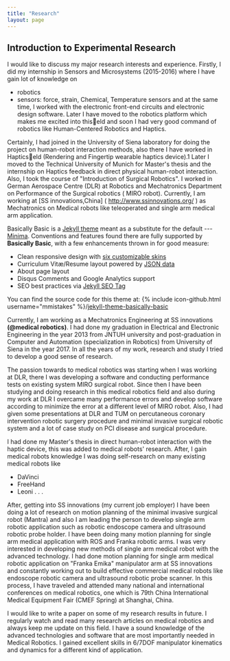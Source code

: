 ```yaml
---
title: "Research"
layout: page
---
```

## Introduction to Experimental Research

I would like to discuss my major research interests and experience. Firstly, I did my internship in Sensors and Microsystems (2015-2016) where I have gain lot of knowledge on
- robotics
- sensors: force, strain, Chemical, Temperature sensors and at the same time, I worked with the electronic front-end circuits and electronic design software. Later I have moved to the robotics platform which makes me excited into thiseld and soon I had very good command of robotics like Human-Centered Robotics and Haptics.

 Certainly, I had joined in the University of Siena laboratory for doing the project on human-robot interaction methods, also there I have worked in Hapticseld (Rendering and Fingertip
wearable haptics device).1 Later I moved to the Technical University of Munich for Master's thesis and the internship on Haptics feedback in direct physical human-robot interaction. Also, I took the course of "Introduction of Surgical Robotics". I worked in German Aerospace Centre (DLR) at Robotics and Mechatronics Department on Performance
of the Surgical robotics ( MIRO robot). Currently, I am working at [SS innovations,China] ( http://www.ssinnovations.org/ ) as Mechatronics on Medical robots like teleoperated and single arm medical arm application.

Basically Basic is a [Jekyll theme](https://jekyllrb.com/docs/themes/) meant as a substitute for the default --- [Minima](https://github.com/jekyll/minima). Conventions and features found there are fully supported by **Basically Basic**, with a few enhancements thrown in for good measure:

- Clean responsive design with [six customizable skins](#skin)
- Curriculum Vitæ/Resume layout powered by [JSON data](http://registry.jsonresume.org/)
- About page layout
- Disqus Comments and Google Analytics support
- SEO best practices via [Jekyll SEO Tag](https://github.com/jekyll/jekyll-seo-tag/)

You can find the source code for this theme at: {% include icon-github.html username="mmistakes" %}/[jekyll-theme-basically-basic](https://github.com/mmistakes/jekyll-theme-basically-basic)


Currently, I am working as a Mechatronics Engineering at SS innovations **(@medical robotics)**. I had done my graduation in Electrical and Electronic Engineering in the year 2013 from JNTUH university
and post-graduation in Computer and Automation (specialization in Robotics) from University of Siena in the year 2017. In all the years of my work, research and study I tried to develop a good sense of research.

The passion towards to medical robotics was starting when I was working at DLR, there I was developing a software and conducting performance tests on existing system MIRO surgical robot. Since then I have been studying and doing research in this medical robotics field and also during my
work at DLR I overcame many performance errors and develop software according to minimize the error at a different level of MIRO robot. Also, I had given some presentations at DLR and TUM on percutaneous coronary intervention robotic surgery procedure and minimal invasive surgical robotic
system and a lot of case study on PCI disease and surgical procedure.

I had done my Master's thesis in direct human-robot interaction with the haptic device, this was added to medical robots' research.
After, I gain medical robots knowledge I was doing self-research on many existing medical robots like
- DaVinci
-  FreeHand
-  Leoni . . .

After, getting into SS innovations (my current job employer) I have been doing a lot of research on motion planning of the minimal invasive surgical robot (Mantra) and also I am leading the person to develop single arm robotic application such as robotic endoscope camera and ultrasound robotic
probe holder. I have been doing many motion planning for single arm medical application with ROS and Franka robotic arms.
I was very interested in developing new methods of single arm medical robot with the advanced technology. I had done motion planning for single arm medical robotic application on "Franka Emika" manipulator arm at SS innovations and constantly working out to build effective commercial medical
robots like endoscope robotic camera and ultrasound robotic probe scanner.
In this process, I have traveled and attended many national and international conferences on medical robotics, one which is 79th China International Medical Equipment Fair (CMEF Spring) at Shanghai, China.

I would like to write a paper on some of my research results in future. I regularly watch and read many research articles on medical robotics and always keep me update on this field.
I have a sound knowledge of the advanced technologies and software that are most importantly needed in Medical Robotics. I gained excellent skills in 6/7DOF manipulator kinematics and dynamics for a different kind of application.

